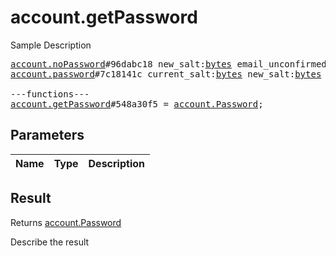 # account.getPassword

Sample Description

<pre>
<a href="../constructor/account.noPassword">account.noPassword</a>#96dabc18 new_salt:<a href="../type/bytes.md">bytes</a> email_unconfirmed_pattern:<a href="../type/string.md">string</a> = <a href="../type/account.Password.md">account.Password</a>;
<a href="../constructor/account.password">account.password</a>#7c18141c current_salt:<a href="../type/bytes.md">bytes</a> new_salt:<a href="../type/bytes.md">bytes</a> hint:<a href="../type/string.md">string</a> has_recovery:<a href="../type/Bool.md">Bool</a> email_unconfirmed_pattern:<a href="../type/string.md">string</a> = <a href="../type/account.Password.md">account.Password</a>;

---functions---
<a href="../method/account.getPassword.md">account.getPassword</a>#548a30f5 = <a href="../type/account.Password.md">account.Password</a>;
</pre>

## Parameters

| Name | Type | Description |
|------|:----:|-------------|

## Result

Returns <a href="../type/account.Password.md">account.Password</a>

Describe the result


